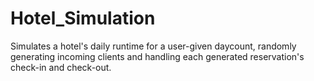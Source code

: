 # Hotel_Simulation
Simulates a hotel's daily runtime for a user-given daycount, randomly generating incoming clients and handling each generated reservation's check-in and check-out.
